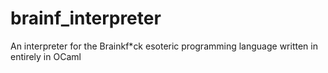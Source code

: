 # brainf_interpreter
An interpreter for the Brainkf\*ck esoteric programming language written in entirely in OCaml
